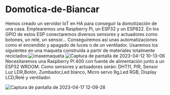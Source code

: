 # Domotica-de-Biancar
Hemos creado un servidor IoT en HA para conseguir la domotización de una casa. Emplearemos una Raspberry Pi, un ESP32 y un ESP822. En los GPIO de estos ESP conectaremos diversos sensores y actuadores como botones, un relé, un sensor... Conseguiremos así unas automatizaciones como el encendido y apagado de luces o de un ventilador. Usaremos los siguientes en una maqueta construída a partir de materiales totalmente reciclados:![imaxemaqueta](https://user-images.githubusercontent.com/129267030/232457563-764d79f5-4eae-4f56-85ed-2a8a1507205a.png)
![Captura de pantalla de 2023-04-12 10-13-06](https://user-images.githubusercontent.com/129267030/231399176-264dbbc5-c4dd-4e64-9cf1-fbd195f1c4ed.png)
Necesitaremos una Raspberry PI 400 con fuente de alimentación junto a un ESP32 WROOM. Como sensores y actuadores serán: DHT11, PIR, Sensor Luz LDR,Botón, Zumbador,Led blanco, Micro servo 9g,Led RGB, Display LCD,Relé y ventilador.

![Captura de pantalla de 2023-04-17 12-09-28](https://user-images.githubusercontent.com/129267030/232455553-6cd36f70-fa45-4eff-a54e-6ccfcdd84681.png)

